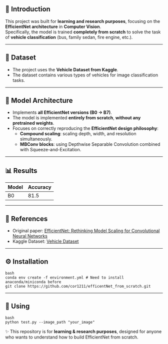 ## 📌 Introduction
This project was built for **learning and research purposes**, focusing on the **EfficientNet architecture** in **Computer Vision**.  
Specifically, the model is trained **completely from scratch** to solve the task of **vehicle classification** (bus, family sedan, fire engine, etc.).  

---

## 📂 Dataset
- The project uses the **Vehicle Dataset from Kaggle**.  
- The dataset contains various types of vehicles for image classification tasks.   

---

## 🧠 Model Architecture
- Implements **all EfficientNet versions (B0 → B7)**.  
- The model is implemented **entirely from scratch**, **without any pretrained weights**.  
- Focuses on correctly reproducing the **EfficientNet design philosophy**:  
  - **Compound scaling**: scaling depth, width, and resolution simultaneously.  
  - **MBConv blocks**: using Depthwise Separable Convolution combined with Squeeze-and-Excitation.  

---

## 📊 Results
| Model | Accuracy |
|-------|----------|
| B0    |    81.5  | 

---

## 📎 References
- Original paper: [EfficientNet: Rethinking Model Scaling for Convolutional Neural Networks](https://arxiv.org/abs/1905.11946)  
- Kaggle Dataset: [Vehicle Dataset](https://www.kaggle.com/datasets/marquis03/vehicle-classification?select=train)  

---

## ⚙️ Installation
```
bash
conda env create -f environment.yml # Need to install anaconda/miniconda before
git clone https://github.com/cor1211/efficentNet_from_scratch.git
```

---

## 🚀 Using
```
bash
python test.py --image_path "your_image"
```
✨ This repository is for **learning & research purposes**, designed for anyone who wants to understand how to build EfficientNet from scratch.
